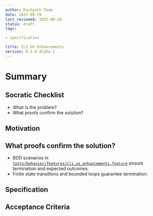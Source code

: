 ```yaml
---
author: DevSynth Team
date: 2025-08-19
last_reviewed: 2025-08-19
status: draft
tags:

- specification

title: CLI UX Enhancements
version: 0.1.0-alpha.1
---
```


<!--
Required metadata fields:
- author: document author
- date: creation date
- last_reviewed: last review date
- status: draft | review | published
- tags: search keywords
- title: short descriptive name
- version: specification version
-->

# Summary

## Socratic Checklist
- What is the problem?
- What proofs confirm the solution?

## Motivation

## What proofs confirm the solution?
- BDD scenarios in [`tests/behavior/features/cli_ux_enhancements.feature`](../../tests/behavior/features/cli_ux_enhancements.feature) ensure termination and expected outcomes.
- Finite state transitions and bounded loops guarantee termination.


## Specification

## Acceptance Criteria
